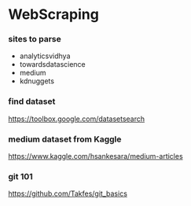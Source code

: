 # WebScraping

### sites to parse
* analyticsvidhya
* towardsdatascience
* medium
* kdnuggets

### find dataset
https://toolbox.google.com/datasetsearch

### medium dataset from Kaggle
https://www.kaggle.com/hsankesara/medium-articles

### git 101
https://github.com/Takfes/git_basics
